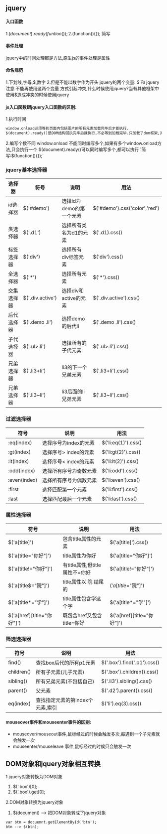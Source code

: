 ## jquery
#### 入口函数
1.$(document).ready(funtion(){});
2.$(function(){}); 简写
#### 事件处理
jquery中的时间处理都是方法,原生js的事件处理是属性
#### 命名规范
1.下划线,字母,$,数字
2.但是不能以数字作为开头
jquery的两个变量: $ 和 jquery
注意:不能再使用这两个变量 方式引起冲突,什么时候使用jquery?当有其他框架中使用$造成冲突的时候使用jquery
#### js入口函数跟jquery入口函数的区别:
1.执行时间
``` html
window.onload必须等到页面内包括图片的所有元素加载完毕后才能执行.
$(document).ready()是DOM结构回执完毕后就执行,不必等到加载完毕.只加载了dom框架,对于大的图片需要时间
```
2.编写个数不同
window.onload 不能同时编写多个,如果有多个window.onload方法,只会执行一个
$(document).ready()可以同时编写多个,都可以执行 `简写:$(function(){});`
### jquery基本选择器
|选择器| 符号  |   说明 |  用法  |
|----| ---- |  ----  | ---- |
|id选择器| $('#demo')  |  选择id为demo的第一个元素 |  $('#demo').css('color','red')  | 
|类选择器| $('.d1')  |  选择所有类名为d1的元素 |  $('.d1).css()  | 
| 标签选择器 | $('div') | 选择所有div标签元素 | $('div').css() |
| 全选择器 |  $('*')  | 选择所有元素 | $('\*').css() |
| 交集选择器 |  $('.div.active')  | 选择div和active的元素 | $('.div.active').css() |
| 后代选择器 |  $('.demo .li')  | 选择demo的后代li | $('.demo .li').css() |
|子代选择器| $('.ul>.li') |  选择所有的子代元素  | $('.ul>.li').css() |
|兄弟选择器| $('.li3+li') |  li3的下一个兄弟元素  | $('.li3+li').css() |
|兄弟选择器| $('.li3~li') |  li3后面的li兄弟元素  | $('.li3~li').css() |
### 过滤选择器
| 符号 | 说明 |  用法  |
| ---- | ---- |  ----  |
| :eq(index) | 选择序号为index的元素 |  $('li:eq(1)').css()  |
| :gt(index) | 选择序号> index的元素 |  $('li:gt(2)').css()  |
| :lt(index) | 选择序号< index的元素 |  $('li:lt(2)').css()  |
| :odd(index) | 选择所有序号为奇数元素 |  $('li:odd').css() |
| :even(index) | 选择所有序号为偶数元素 |  $('li:even').css()  |
| :first | 选择匹配第一个元素 |  $('li:first').css()  |
| :last | 选择匹配最后一个元素 |  $('li:last').css()  |
### 属性选择器
| 符号 | 说明 |  用法  |
| ---- | ---- |  ----  |
| $('a[title]') | 包含title属性的元素 |  $('a[title]').css()  |
| $('a[title="你好"]') | title属性为你好 |  $('a[title="你好"]')  |
| $('a[title!="你好"]') | 有title属性,但title属性不=你好 |  $('a[title!="你好"]')  |
| $('a[title\$="院"]') | title属性以 院 结尾的 |  $('a[title$="院"]')  |
| $('a[title*="学"]') | title属性包含学这个字 |  $('a[title*="学"]')  |
| $('a[href][title="你好"]') | 既包含href又包含title=你好 |  $('a[href][title="你好"]')  |
### 筛选选择器
| 符号 | 说明 |  用法  |
| ---- | ---- |  ----  |
| find() | 查找box后代的所有p1元素 |  $('.box').find('.p1').css()  |
| children() | 所有子元素(儿子元素) |  $('.box').children().css()  |
| sibling() | 所有兄弟元素(不包括自己) |  $('.li3').sibling().css()  |
| parent() | 父元素 |  $('.d2').parent().css()  |
| eq(index) | 查找指定元素的第index个元素,索引 |  $('li').eq(3).css()  |
#### mouseover事件和mouseenter事件的区别:
* mouseover/mouseout事件,鼠标经过的时候会触发多次,每遇到一个子元素就会触发一次
* mouseenter/mouseleave 事件,鼠标经过的时候只会触发一次
## DOM对象和jquery对象相互转换
1.jquery对象转换为DOM对象
   1. $('.box')[0];
   2. $('.box').get[0];

2.DOM对象转换为jquery对象
 1. $(document) --> 把DOM对象转成了jquery对象
``` html
var btn = docuemnt.getElementById('btn');
btn --> $(btn);
```